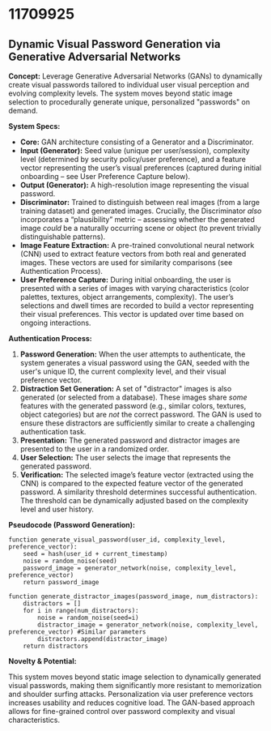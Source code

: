 # 11709925

## Dynamic Visual Password Generation via Generative Adversarial Networks

**Concept:** Leverage Generative Adversarial Networks (GANs) to dynamically create visual passwords tailored to individual user visual perception and evolving complexity levels. The system moves beyond static image selection to procedurally generate unique, personalized "passwords" on demand.

**System Specs:**

*   **Core:** GAN architecture consisting of a Generator and a Discriminator.
*   **Input (Generator):** Seed value (unique per user/session), complexity level (determined by security policy/user preference), and a feature vector representing the user’s visual preferences (captured during initial onboarding – see User Preference Capture below).
*   **Output (Generator):** A high-resolution image representing the visual password.
*   **Discriminator:** Trained to distinguish between real images (from a large training dataset) and generated images.  Crucially, the Discriminator *also* incorporates a “plausibility” metric – assessing whether the generated image *could* be a naturally occurring scene or object (to prevent trivially distinguishable patterns).
*   **Image Feature Extraction:** A pre-trained convolutional neural network (CNN) used to extract feature vectors from both real and generated images. These vectors are used for similarity comparisons (see Authentication Process).
*   **User Preference Capture:** During initial onboarding, the user is presented with a series of images with varying characteristics (color palettes, textures, object arrangements, complexity). The user’s selections and dwell times are recorded to build a vector representing their visual preferences. This vector is updated over time based on ongoing interactions.

**Authentication Process:**

1.  **Password Generation:** When the user attempts to authenticate, the system generates a visual password using the GAN, seeded with the user's unique ID, the current complexity level, and their visual preference vector.
2.  **Distraction Set Generation:**  A set of "distractor" images is also generated (or selected from a database). These images share *some* features with the generated password (e.g., similar colors, textures, object categories) but are *not* the correct password. The GAN is used to ensure these distractors are sufficiently similar to create a challenging authentication task.
3.  **Presentation:** The generated password and distractor images are presented to the user in a randomized order.
4.  **User Selection:** The user selects the image that represents the generated password.
5.  **Verification:** The selected image’s feature vector (extracted using the CNN) is compared to the expected feature vector of the generated password. A similarity threshold determines successful authentication.  The threshold can be dynamically adjusted based on the complexity level and user history.

**Pseudocode (Password Generation):**

```
function generate_visual_password(user_id, complexity_level, preference_vector):
    seed = hash(user_id + current_timestamp)
    noise = random_noise(seed)
    password_image = generator_network(noise, complexity_level, preference_vector)
    return password_image

function generate_distractor_images(password_image, num_distractors):
    distractors = []
    for i in range(num_distractors):
        noise = random_noise(seed=i)
        distractor_image = generator_network(noise, complexity_level, preference_vector) #Similar parameters
        distractors.append(distractor_image)
    return distractors
```

**Novelty & Potential:**

This system moves beyond static image selection to dynamically generated visual passwords, making them significantly more resistant to memorization and shoulder surfing attacks.  Personalization via user preference vectors increases usability and reduces cognitive load.  The GAN-based approach allows for fine-grained control over password complexity and visual characteristics.